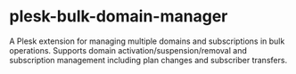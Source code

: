 # plesk-bulk-domain-manager
A Plesk extension for managing multiple domains and subscriptions in bulk operations. Supports domain activation/suspension/removal and subscription management including plan changes and subscriber transfers.
